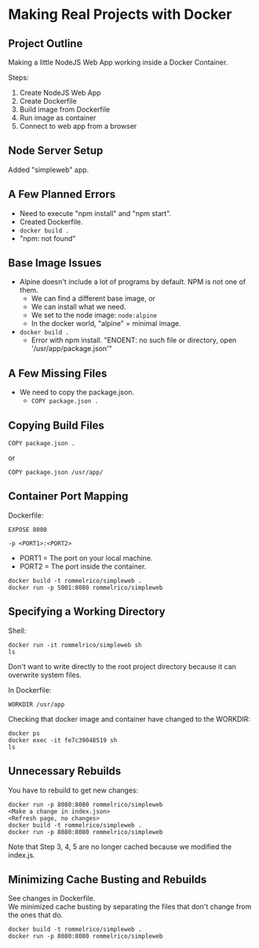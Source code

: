 # Making Real Projects with Docker

## Project Outline

Making a little NodeJS Web App working inside a Docker Container.

Steps: 
1. Create NodeJS Web App
2. Create Dockerfile
3. Build image from Dockerfile
4. Run image as container
5. Connect to web app from a browser

## Node Server Setup

Added "simpleweb" app.

## A Few Planned Errors

* Need to execute "npm install" and "npm start".
* Created Dockerfile.
* `docker build .`
* "npm: not found"

## Base Image Issues

* Alpine doesn't include a lot of programs by default. NPM is not one of them.
  * We can find a different base image, or
  * We can install what we need.
  * We set to the node image: `node:alpine`
  * In the docker world, "alpine" = minimal image.
* `docker build .`
  * Error with npm install. "ENOENT: no such file or directory, open '/usr/app/package.json'"

## A Few Missing Files

* We need to copy the package.json.
  * `COPY package.json .`

## Copying Build Files

```
COPY package.json .
```

or
```
COPY package.json /usr/app/
```

## Container Port Mapping

Dockerfile:  
```
EXPOSE 8080
```

`-p <PORT1>:<PORT2>`  
* PORT1 = The port on your local machine.
* PORT2 = The port inside the container.

```
docker build -t rommelrico/simpleweb .
docker run -p 5001:8080 rommelrico/simpleweb
```

## Specifying a Working Directory

Shell:  
```
docker run -it rommelrico/simpleweb sh
ls
```

Don't want to write directly to the root project directory because it can overwrite system files.

In Dockerfile:  
```
WORKDIR /usr/app
```

Checking that docker image and container have changed to the WORKDIR:  
```
docker ps
docker exec -it fe7c39048519 sh
ls
```

## Unnecessary Rebuilds

You have to rebuild to get new changes:  
```
docker run -p 8080:8080 rommelrico/simpleweb
<Make a change in index.json>
<Refresh page, no changes>
docker build -t rommelrico/simpleweb .
docker run -p 8080:8080 rommelrico/simpleweb
```

Note that Step 3, 4, 5 are no longer cached because we modified the index.js.

## Minimizing Cache Busting and Rebuilds

See changes in Dockerfile.   
We minimized cache busting by separating the files that don't change from the ones that do.  

```
docker build -t rommelrico/simpleweb .
docker run -p 8080:8080 rommelrico/simpleweb
```
